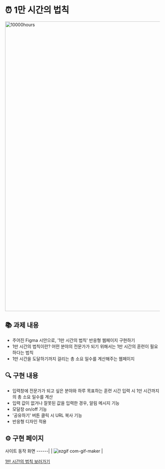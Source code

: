 # ⏰ 1만 시간의 법칙

<img width="942" alt="10000hours" src="https://user-images.githubusercontent.com/112460430/190888349-0e30d5a0-c887-488e-b7dd-3f4e337ffe5e.png">


## 📚 과제 내용

- 주어진 Figma 시안으로, '1만 시간의 법칙' 반응형 웹페이지 구현하기
- 1만 시간의 법칙이란? 어떤 분야의 전문가가 되기 위해서는 1만 시간의 훈련이 필요하다는 법칙
- 1만 시간을 도달하기까지 걸리는 총 소요 일수를 계산해주는 웹페이지


## 🔍 구현 내용

- 입력창에 전문가가 되고 싶은 분야와 하루 목표하는 훈련 시간 입력 시 1만 시간까지의 총 소요 일수를 계산 
- 입력 값이 없거나 잘못된 값을 입력한 경우, 알림 메시지 기능
- 모달창 on/off 기능
- '공유하기' 버튼 클릭 시 URL 복사 기능
- 반응형 디자인 적용


## ⚙️ 구현 페이지

사이트 동작 화면
------|
| ![ezgif com-gif-maker](https://user-images.githubusercontent.com/112460430/190890222-9e5a50ec-a3fc-4992-b27b-e04d358c98b2.gif) |
 
[1만 시간의 법칙 보러가기](https://chaeryun0.github.io/10000hours/html/10000hours.html)
